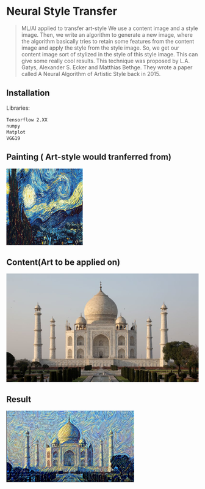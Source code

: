 # Neural Style Transfer
> ML/AI applied to transfer art-style 
We use a content image and a style image. Then, we write an algorithm to generate a new image, where the algorithm basically tries to retain some features from the content image and apply the style from the style image. So, we get our content image sort of stylized in the style of this style image. This can give some really cool results. This technique was proposed by L.A. Gatys, Alexander S. Ecker and Matthias Bethge. They wrote a paper called A Neural Algorithm of Artistic Style back in 2015.
## Installation

Libraries:

```
Tensorflow 2.XX
numpy
Matplot
VGG19

```
## Painting ( Art-style would tranferred from)

<img src="https://github.com/humblecoder612/NST/blob/master/style_best.jpg" width="200" height="200" />

## Content(Art to be applied on)

![](https://github.com/humblecoder612/NST/blob/master/content1.jpg)

## Result

![](https://github.com/humblecoder612/NST/blob/master/result.png)






